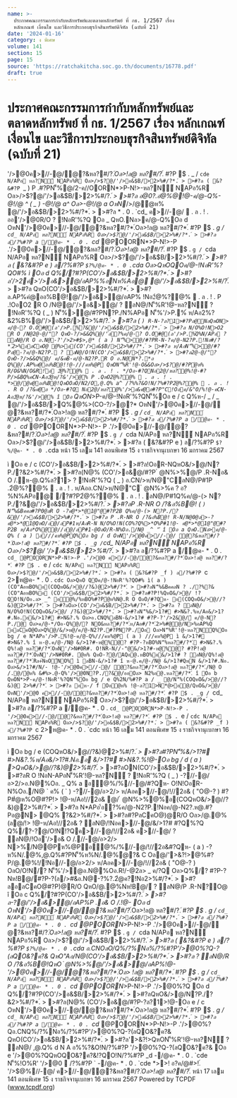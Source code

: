 ```yaml
---
name: >-
  ประกาศคณะกรรมการกำกับหลักทรัพย์และตลาดหลักทรัพย์ ที่ กธ. 1/2567 เรื่อง
  หลักเกณฑ์ เงื่อนไข และวิธีการประกอบธุรกิจสินทรัพย์ดิจิทัล (ฉบับที่ 21)
date: '2024-01-16'
category: ง พิเศษ
volume: 141
section: 15
page: 15
source: 'https://ratchakitcha.soc.go.th/documents/16778.pdf'
draft: true
---
```


# ประกาศคณะกรรมการกำกับหลักทรัพย์และตลาดหลักทรัพย์ ที่ กธ. 1/2567 เรื่อง หลักเกณฑ์ เงื่อนไข และวิธีการประกอบธุรกิจสินทรัพย์ดิจิทัล (ฉบับที่ 21)

'/>@0ค>//-@/ํ@?&หล?#/?*.์Oล>!ล@ หล?#/?*.์ #?P $ . _ / `cde N/APอ หล?N์ NAPอ%R Oล>/>$?@/'/>อ&$B/>2>%#/?*.์ > >#?ล ( &?&#?P `_ ) P .#?PN'็%@/2-ค//OORN*>P-N!>-หล?N์ NAPอ%R Oล>/>$?@/'/>อ&$B/>2>%#/?*.์ > >#?ล อ@0?.อํ@%@!@-ค/@-Q%-@!/@ _^ ( _ ) -@!/@ a^ Oล>-@!/@ a_ OหN*/>/@ํ@ห% @/'/>อ&$B/>2>%#/?*.์ > >#?ล * . 0 . `cd_ ค>//-@/  . ล . ! . ออ'/>@0R/O ? !NอR'%?Q Oอ _ QหO.Nล>ค/@-Q%Oอ d OหN'/>@0ค>//-@/ํ@?&หล?#/?*.์Oล>!ล@ หล?#/?*.์ #?P $ . _g / `cd_ N/APอ หล?N์ NAPอ%R Oล>/>$?@/'/>อ&$B/>2>%#/?*.์ > >#?ล ล/?%#?P a /@ค- * . 0 . `cd_ @POORN*>P-N!>-P .'/>@0ค>//-@/ํ@?&หล?#/?*.์Oล>!ล@ หล?#/?*.์ #?P $ . `g / `cda N/APอ หล?N์ NAPอ%R Oล>/>$?@/'/>อ&$B/>2>%#/?*.์ > >#?ล ( &?&#?P e ) ล/?%#?P ` $?%/@ค- * . 0 . `cda Oล>QหOQOค/@-!NอR'%?QO#% ì Oอ d Q%/?#?P(CO'/>อ&$B/>2>%#/?*.์ > >#?ล'/>2ค์>'/>อ&>@/อAP%%อNห%Aอ@ @/'/>อ&$B/>2>%#/?*.์ > >#?ล QหO(CO'/>อ&$B/>2>%#/?*.์ > >#?ล.AP%คํ@ออ%B@!@/'/>อ&>@/อAP% !Nอ2ํ@%?@%  . ล . ! . P .!OอO2 R O /N@@/'/>อ&>@/ ? ลN@/N'็%R'!@-หล?N์ ? !NอR'%?Q ( _ ) N'็%>@/#?PN?P./N%APอ N'็%'/>P.%์ ห/Aอ2%?&2%B%@/'/>อ&$B/>2>%#/?*.์ > >#?ล ( ` ) R-N-?ล?1>#?Pอ@NอQหON> ค/@-? O.O#@(ล'/>P.%์?&@/'/>อ&$B/>2>%#/?*.์ > >#?ล N/O%O!N>O2 R O /N@2@-@/"? QหO-?/>&&Q%@/'้อ?%ค/@-? O.O#@(ล'/>P.%์Q%N/APอ ? ลN@/R O อ.N@-?'/>2>#$>,@* ( a ) N'็%>@/#?PR-N-?ค/@-N2?P.!Nอ#/?*.์2>%อลCคO@ @%>อ(CO'/>อ&$B/>2>%#/?*.์ > >#?ล ห/AอN'็%>@/#?Pอ@-?ค/@-N2?P. ? ลN@/O!N(CO'/>อ&$B/>2>%#/?*.์ > >#?ล2@-@/"? QหO-?/>&&Q%@/ ค/&คB-ค/@-N2?P.R O อ.N@N*?.*อ Q%@/.AP%คํ@ออ%B@!!@-///คห%@P QหON'็%R'!@-O&&Oล>/>$?@/#?Pํ@ห% R/O&%N/O&R!์อ 2ํ@%?@%  . ล . ! . */Oอ-#?QNอ2@/หล?@%!@-#?P/>&BQ%คCN-Aอ2ํ@ห/?&'/>@% P .QหO2ํ@%?@%  . ล . ! . *>@/@คํ@ออ%B@!QหOOลO/N2/O,@.Q% a^ /?%%?&O!N/?%#?P2ํ@%?@%  . ล . ! . R O /?&คํ@อ */Oอ-#?Q Nอ2@/หล?@%'/>อ&คํ@อ#?P"C!Oอค/&"O/%!@-คCN-Aอ2ํ@ห/?&'/>@% î Oอ ` QหON*>P-ค/@-!NอR'%?QN'็%Oอ e / c Q%ห-/ _ / _ @/'/>อ&$B/>Q%@%>(CO-?/>@?* OหN'/>@0ค>//-@/ํ@?&หล?#/?*.์Oล>!ล@ หล?#/?*.์ #?P $ . _g / `cd_ N/APอ หล?N์ NAPอ%R Oล>/>$?@/'/>อ&$B/>2>%#/?*.์ > >#?ล ล/?%#?P a /@ค- * . 0 . `cd_ @POORN*>P-N!>- P .'/>@0ค>//-@/ํ@?&หล?#/?*.์Oล>!ล@ หล?#/?*.์ #?P $ . `g / `cda N/APอ หล?N์ NAPอ%R Oล>/>$?@/'/>อ&$B/>2>%#/?*.์ > >#?ล ( &?&#?P e ) ล/?%#?P ` $?%/@ค- * . 0 . `cda หน้า 15 เลม 141 ตอนพิเศษ 15 ง ราชกิจจานุเบกษา 16 มกราคม 2567

ì Oอ e / c (CO'/>อ&$B/>2>%#/?*.์ > >#?ล!OอR-NQหO&/>@/N?P./?&2>%#/?*.์ > >#?ล(N@% (CO'/>อ&@/#?P ํ @N%>%@/P .R-Nอ& O /.ห-@.Q%ล?1> ? !NอR'%?Q ( _ ) อ.CN/>ห/N@"CลN@/P#1P .2ํ@%?@%  . ล . ! . ห/Aออ.CN/>ห/N@"C ํ @N%>%ค ? อ?%N%APอ@ /?#?P2ํ@%?@%  . ล . ! . ลN@/P#1Q%ค/@-(> N?P./?&@/'/>อ&$B/>2>%#/?*.์ > >#?ลP .R-NR O /?&อ%B@! ( ` ) N'็%&Bคคล#?P0@ลR O -?คํ@*>*@1@"@#?P2B Q%ค/@-(> N?P./?&@/'/>อ&$B/>2>%#/?*.์ > >#?ล P .R-NR O /?&อ%B@! R-N/N@0@ล>-?คํ@*>*@1@QหO/อ@/ลP#1ห/AอR-N N/O%O!N(CO%?Q%>*O%P#1!@- คํ@*>*@1@"@#?P2B ห/Aอ*O%@@//อ@/ลP#1-@OลO/R-N%Oอ./N@ _^ 'ี î Oอ a QหO.Nล>ค/@-Q% ( a ) อ///คห%@PQ%Oอ bg / d OหN'/>@0ค>//-@/ ํ@?&หล?#/?*.์Oล>!ล@ หล?#/?*.์ #?P $ . _g / `cd_ N/APอ หล?N์ NAPอ%R Oล>/>$?@/ '/>อ&$B/>2>%#/?*.์ > >#?ล ล/?%#?P a /@ค- * . 0 . `cd_ @POORN*>P-N!>-P .'/>@0 ค>//-@/ํ@?&หล?#/?*.์Oล>!ล@ หล?#/?*.์ #?P $ . `e / `cdc N/APอ หล?N์ NAPอ%R Oล>/>$?@/'/>อ&$B/>2>%#/?*.์ > >#?ล ( &?&#?P _f ) ล/?%#?P `c 2>ห@ค- * . 0 . `cdc Oล>QหO QOค/@-!NอR'%?QO#% ì( a ) (CO"AอหBO%อ(COQหO&/>@//?&)@2>%#/?*.์ > >#?ลN'็%&BคคลN ? ./?%?&(CO"AอหBO%อ (CO'/>อ&$B/>2>%#/?*.์ > >#?ล#?P!%QหO&/>@/ !?QO!N/Oอ.ล> _^ อํ@%/%หBO%#?Pํ@ห%N@.R O OลO/#?Qห- อ(COQหO&/>@//?&)@2>%#/?*.์ > >#?ลOล>(CO'/>อ&$B/>2>%#/?*.์ > >#?ล ? ลN@/ N/O%O!N(COQหO&/>@/ /?&)@2>%#/?*.์ > >#?ลN'็%&/>1?# #>N&?.%ห/Aอ&/>1?#.Nอ.อ&/>1?# #>N&?.% Oล>อ.CNQ%ลBN-&/>1?# #?P-?'/>2&@/์ ค/@-N?P./@ Oล>ค/@-*/Oอ-Q%@/? NO&หล?#/?*.์ห/Aอ#/?*.์2>%#@@/N>%อAP%Q อลCคO@Oล>Q%@/&/>ห@/ค/@-N2?P.#?PN?P./Oอ Oล>N'็%R'!@-หล?N์Q%Oอ bg / e N*APอ'/>P.%์!@-ค/@-Q%///คห%@P ( a ) ///คห%@P ì &/>1?# #>N&?.% î ห-@.ค/@-/N@ &/>1?#-ห@%ํ@? #?P-?หBO%N'็%หล?#/?*.์ #>N&?.% Q%!ล@ หล?#/?*.์OหN'/>N#0R#. O!NR-N//-"@&/>1?#-ห@%ํ@? #?P!ล@ หล?#/?*.์OหN'/>N#0R#. ํ@ห% QหO-?@/AQอ@.หBO%อ&/>1?# ? ลN@/Q%!ล@ หล?#/?*.์Rล+์NอO์NO%์ ì ลBN-&/>1?# î ห-@.ค/@-/N@ &/>1?#QหN &/>1?#.Nอ. Oล>&/>1?#/N/- !@-'/>@0ค>//-@/ ํ@?&หล?#/?*.์Oล>!ล@ หล?#/?*.์/N@ O /.@/ํ@ห% &#%>.@-Q%'/>@0N?P./?&@/ออOล> N2%อ@.หล?#/?*.์ î Oอ b QหON*>P-ค/@-!NอR'%?QN'็%Oอ bg / e Q%2N/%#?P a / _ @/N'็%(COQหO&/>@//?&)@ 2>%#/?*.์ > >#?ล อห-/ f Oอํ@ห% !@-ล?1>N*@>อ@/QหO&/>@/ OหN'/>@0 ค>//-@/ํ@?&หล?#/?*.์Oล>!ล@ หล?#/?*.์ #?P $ . _g / `cd_ N/APอ หล?N์ NAPอ%R Oล>/>$?@/'/>อ&$B/>2>%#/?*.์ > >#?ล ล/?%#?P a /@ค- * . 0 . `cd_ @POORN*>P-N!>-P . '/>@0ค>//-@/ํ@?&หล?#/?*.์Oล>!ล@ หล?#/?*.์ #?P $ . `e / `cdc N/APอ หล?N์ NAPอ%R Oล>/>$?@/'/>อ&$B/>2>%#/?*.์ > >#?ล ( &?&#?P _f ) ล/?%#?P `c 2>ห@ค- * . 0 . `cdc หน้า 16 เลม 141 ตอนพิเศษ 15 ง ราชกิจจานุเบกษา 16 มกราคม 2567

ì Oอ bg / e (COQหO&/>@//?&)@2>%#/?*.์ > >#?ล#?PN'็%&/>1?# #>N&?.%ห/Aอ&/>1?#.Nอ.อ &/>1?# #>N&?.%!@-Oอ bg / d ( a ) >QหO&/>@//?&)@2>%#/?*.์ > >#?ลON(CO'/>อ&$B/>2>%#/?*.์ > >#?ลR O !NอN-APอN'็%R'!@-หล?N์ ? !NอR'%?Q ( _ ) -?//-@/อ>2/>อ.N@%Oอ. _ Q% a อํ@%/%//-@/#?Qห- O!N!OอR-N%Oอ./N@ ` ค% ( ` ) -?//-@/อ>2/> ห/Aอค>//-@/!//2อ& ( "O@-? ) #?P#ํ@ห%O@#?P!> !@-ห/Aอ!//2อ& @/ ํ @N%>%@%อ(COQหO&/>@//?&)@2>%#/?*.์ > >#?ล N*APอ'้อ?%ค/@-N2?P.!Nอค/@-N2?.ห@.#?Pอ@N> @Q% ?&2>%#/?*.์ > >#?ล#?PลCคO@)@R/O Oล>/@.@%(ล@/!> !@-ห/Aอ!//2อ& ? ลN@/!Nอค>//-@/&/>1?# #?Q%?Q Q%/?-?@/O!N!?Qค>//-@/!//2อ& ค>//-@/ ? ลN@/!Oอ'/>อ& O /.//-@/อ>2/> N>%/N@@Pห%@Pอํ@%/%//-@/!//2อ&#?Qห- ( a ) -?ห%N/.@%,@.Q%#?PN'็%ห%N/.@%ํ@?& C Oล@/'>&?!>@%#?P/@.@%!/!Nอ//-@/อ>2/> ห/Aอค>//-@/!//2อ& ( "O@-? ) OลO/O!N/? N'็%'/>ํ@อ.N@%Oอ.R!/-@2ล> _ ค/?Q Oล>Q%/? #?P-?Nห!B@/์#?P-?(ล/>#&อ.N@-?%?.2ํ@ค?!Nอ2>%#/?*.์ > >#?ลอลCคO@#?P)@R/O QหO/@.@%Nห!B@/์ ? ลN@/P .R-N?O@ î Oอ c Q%/?#?P(CO'/>อ&$B/>2>%#/?*.์ > >#?ล-?@/'/>อ&>@/อAP%P .อ& O /.!@- Oอ d OหN'/>@0ค>//-@/ํ@?&หล?#/?*.์Oล>!ล@ หล?#/?*.์ #?P $ . _g / `cd_ N/APอ หล?N์ NAPอ%R Oล>/>$?@/'/>อ&$B/>2>%#/?*.์ > >#?ล ล/?%#?P a /@ค- * . 0 . `cd_ @POORN*>P-N!>-P .'/>@0ค>//-@/ํ@?&หล?#/?*.์Oล>!ล@ หล?#/?*.์ #?P $ . `g / `cda N/APอ หล?N์ NAPอ%R Oล>/>$?@/'/>อ&$B/>2>%#/?*.์ > >#?ล ( &?&#?P e ) ล/?%#?P ` $?%/@ค- * . 0 . `cda อ.CNOลO/Q%/?%Nอ%/?%#?P'/>@0%?Q-?(ลQO&?ค?& QหO"Aอ/N@(CO'/>อ&$B/>2>%#/?*.์ > >#?ล ? ลN@/R O /?&อ%B@!QหO ํ @N%>%@/'/>อ&>@/อAP%!@-'/>@0ค>//-@/ํ@?&หล?#/?*.์Oล> !ล@ หล?#/?*.์ #?P $ . _g / `cd_ N/APอ หล?N์ NAPอ%R Oล>/>$?@/'/>อ&$B/>2>%#/?*.์ > >#?ล ล/?%#?P a /@ค- * . 0 . `cd_ @POORN*>P-N!>-P .'/>@0%?Q Oอ d Q%/?#?P(CO'/>อ&$B/>2>%#/?*.์ > >#?ลQหO&/>@/N?P./?&2>%#/?*.์ > >#?ล(N@% (CO'/>อ&@/#?P-?ล?1>!@-Oอ e / c OหN'/>@0ค>//-@/ํ@?&หล?#/?*.์Oล>!ล@ หล?#/?*.์ #?P $ . _g / `cd_ N/APอ หล?N์ NAPอ%R Oล>/>$?@/'/>อ&$B/>2>%#/?*.์ > >#?ล ล/?%#?P a /@ค- * . 0 . `cd_ @POORN*>P-N!>-P .'/>@0%?Qอ.CNQ%/?%Nอ%/?%#?P'/>@0%?Q-?(ลQO&?ค?& QหO(CO'/>อ&$B/>2>%#/?*.์ > >#?ล'>&?!>QหON'็%R'!@-หล?N์ ? ลN@/ ,@.Q% d N A อ%%?&O!N/?%#?P '/>@0%?Q-?(ลQO&?ค?& Oอ e '/>@0%?QQหOQO&?ค?&!?QO!N/?%#?P _d -/@ค- * . 0 . `cde N'็%!O%R' '/>@0  /?%#?P ` -/@ค- * . 0 . `cde *>>! อ?ค/@#>!.์ '/>$@%//-@/ ค>//-@/ํ@?&หล?#/?*.์Oล>!ล@ หล?#/?*.์ หน้า 17 เลม 141 ตอนพิเศษ 15 ง ราชกิจจานุเบกษา 16 มกราคม 2567 Powered by TCPDF (www.tcpdf.org)
